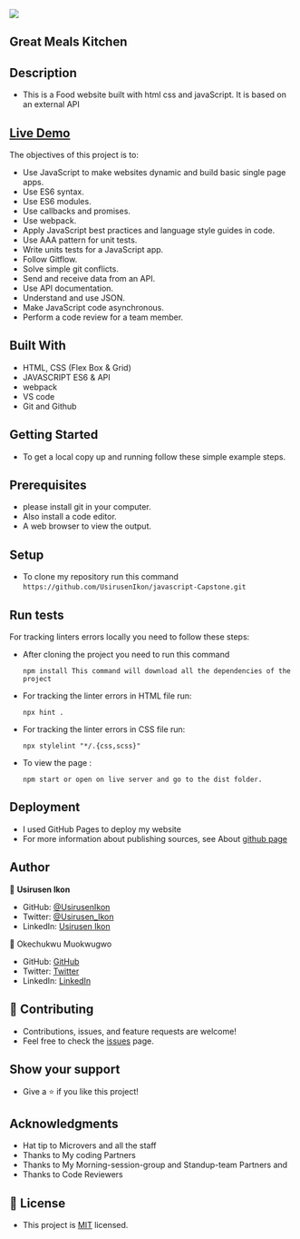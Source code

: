 ![](https://img.shields.io/badge/Microverse-blueviolet)

## Great Meals Kitchen

## Description 
   - This is a Food website built with html css and javaScript. It is based on an external API

## <a href="https://usirusenikon.github.io/javascript-Capstone/dist/">Live Demo</a>

  The objectives of this project is to:
   - Use JavaScript to make websites dynamic and build basic single page apps.
   - Use ES6 syntax.
   - Use ES6 modules.
   - Use callbacks and promises.
   - Use webpack.
   - Apply JavaScript best practices and language style guides in code.
   - Use AAA pattern for unit tests.
   - Write units tests for a JavaScript app.
   - Follow Gitflow.
   - Solve simple git conflicts.
   - Send and receive data from an API.
   - Use API documentation.
   - Understand and use JSON.
   - Make JavaScript code asynchronous.
   - Perform a code review for a team member.


## Built With
   - HTML, CSS (Flex Box & Grid)
   - JAVASCRIPT ES6 & API
   - webpack
   - VS code
   - Git and Github

## Getting Started
   - To get a local copy up and running follow these simple example steps.

## Prerequisites
   - please install git in your computer.
   - Also install a code editor.
   - A web browser to view the output.

## Setup
   - To clone my repository run this command `https://github.com/UsirusenIkon/javascript-Capstone.git`

## Run tests
   For tracking linters errors locally you need to follow these steps:

   - After cloning the project you need to run this command

         npm install This command will download all the dependencies of the project

   - For tracking the linter errors in HTML file run:

         npx hint .

   - For tracking the linter errors in CSS file run:

         npx stylelint "*/.{css,scss}"

   - To view the page :

         npm start or open on live server and go to the dist folder.


## Deployment
   - I used GitHub Pages to deploy my website
   - For more information about publishing sources, see About [github page](https://docs.github.com/en/pages/getting-started-with-github-pages/about-github-pages#publishing-sources-for-github-pages-sites)

## Author
   👤 **Usirusen Ikon**
   - GitHub: [@UsirusenIkon](https://github.com/UsirusenIkon)
   - Twitter: [@Usirusen_Ikon](https://twitter.com/Usirusen_Ikon)
   - LinkedIn: [Usirusen Ikon](https://www.linkedin.com/in/usirusen-ikon-775855174/)
   

   👤 Okechukwu Muokwugwo
   - GitHub: [GitHub](https://github.com/Okechukwu-muokwugwo)
   - Twitter: [Twitter](https://twitter.com/excel4eva)
   - LinkedIn: [LinkedIn](https://www.linkedin.com/in/okeimuokwugwo/)

## 🤝 Contributing
   - Contributions, issues, and feature requests are welcome!
   - Feel free to check the [issues](https://github.com/UsirusenIkon/jacascript-Capstone/issues) page.

## Show your support
   - Give a ⭐️ if you like this project!

## Acknowledgments
   - Hat tip to Microvers and all the staff
   - Thanks to My coding Partners
   - Thanks to My Morning-session-group and Standup-team Partners and
   - Thanks to Code Reviewers


## 📝 License
   - This project is [MIT](https://github.com/UsirusenIkon/Leaderboard/blob/feature/LICENSE) licensed.
